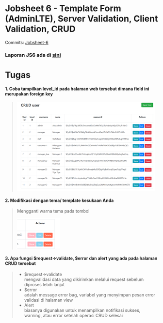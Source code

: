 # Jobsheet 6 - Template Form (AdminLTE), Server Validation, Client Validation, CRUD 

Commits: [Jobsheet-6](https://github.com/search?q=repo%3ARaruu%2FPolinema.Task+JS6&type=commits)

### Laporan JS6 ada di [sini](https://1drv.ms/f/c/60e6043c8101a60a/EqL_CGeINmZNj3vWWNmJvoMB4nby17qHOW8uTixmDTTCDQ?e=WwXetD)

# Tugas
#### 1.	Coba tampilkan level_id pada halaman web tersebut dimana field ini merupakan foreign key 
><div>
>  <img src="img/t1.png"/>
></div>
#### 2.	Modifikasi dengan tema/ template kesukaan Anda 
> Mengganti warna tema pada tombol
><div>
>  <img src="img/t2.png"/>
></div>
#### 3.	Apa fungsi $request->validate, $error dan alert yang ada pada halaman CRUD tersebut
>
> - $request->validate\
>mengvalidasi data yang dikirimkan melalui request sebelum diproses lebih lanjut
>- $error\
>adalah message error bag, variabel yang menyimpan pesan error validasi di halaman view
> - Alert\
>biasanya digunakan untuk menampilkan notifikasi sukses, warning, atau error setelah operasi CRUD selesai
